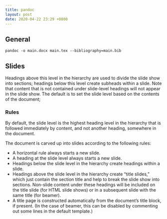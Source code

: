 ```yaml
---
title: pandoc
layout: post
date: 2020-04-22 23:29 +0800
---
```


## General

```
pandoc -o main.docx main.tex --bibliography=main.bib
```

## Slides
Headings above this level in the hierarchy are used to divide the slide show into sections; headings below this level create subheads within a slide. Note that content that is not contained under slide-level headings will not appear in the slide show. The default is to set the slide level based on the contents of the document;


### Rules

By default, the slide level is the highest heading level in the hierarchy that is followed immediately by content, and not another heading, somewhere in the document.

The document is carved up into slides according to the following rules:

 - A horizontal rule always starts a new slide.
 - A heading at the slide level always starts a new slide.
 - Headings below the slide level in the hierarchy create headings within a slide.
 - Headings above the slide level in the hierarchy create “title slides,” which just contain the section title and help to break the slide show into sections. Non-slide content under these headings will be included on the title slide (for HTML slide shows) or in a subsequent slide with the same title (for beamer).
 - A title page is constructed automatically from the document’s title block, if present. (In the case of beamer, this can be disabled by commenting out some lines in the default template.)